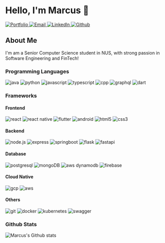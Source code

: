 <!--
**MarcusTw/MarcusTw** is a ✨ _special_ ✨ repository because its `README.md` (this file) appears on your GitHub profile.

Here are some ideas to get you started:

- 🔭 I’m currently working on ...
- 🌱 I’m currently learning ...
- 👯 I’m looking to collaborate on ...
- 🤔 I’m looking for help with ...
- 💬 Ask me about ...
- 📫 How to reach me: ...
- 😄 Pronouns: ...
- ⚡ Fun fact: ...

Reference: https://github.com/Ileriayo/markdown-badges
-->

# Hello, I'm Marcus 👋

<a href="https://marcustw.github.io/">
  <img  alt="Portfolio" src="https://img.shields.io/badge/-Website-4285F4?logo=google-chrome&logoColor=white&style=for-the-badge" />
</a>

<a href="mailto:marcustanwei1@gmail.com">
  <img  alt="Email" src="https://img.shields.io/badge/-Email-0078D4?logo=microsoft-outlook&logoColor=white&style=for-the-badge" />
</a>

<a href="https://www.linkedin.com/in/marcustw">
  <img  alt="LinkedIn" src="https://img.shields.io/badge/-LinkedIn-0A66C2?logo=linkedin&logoColor=white&style=for-the-badge" />
</a>

<a href="https://www.github.com/MarcusTw/">
  <img  alt="Github" src="https://img.shields.io/badge/-GitHub-181717?logo=github&logoColor=white&style=for-the-badge" />
</a>

<br />

## About Me 

I'm am a Senior Computer Science student in NUS, with strong passion in Software Engineering and FinTech!

### Programming Languages

<img alt="java" src="https://img.shields.io/badge/-Java-007396?logo=java&logoColor=white&style=for-the-badge" /> <img alt="python" src="https://img.shields.io/badge/-Python-3776AB?logo=python&logoColor=white&style=for-the-badge" />
<img alt="javascript" src="https://img.shields.io/badge/-Javascript-F7DF1E?logo=javascript&logoColor=black&style=for-the-badge" />
<img alt="typescript" src="https://img.shields.io/badge/-Typescript-3178C6?logo=typescript&logoColor=white&style=for-the-badge" />
<img alt="cpp" src="https://img.shields.io/badge/c++-%2300599C.svg?style=for-the-badge&logo=c%2B%2B&logoColor=white" />
<img alt="graphql" src="https://img.shields.io/badge/-GraphQL-E10098?style=for-the-badge&logo=graphql&logoColor=white" />
<img alt="dart" src="https://img.shields.io/badge/dart-%230175C2.svg?style=for-the-badge&logo=dart&logoColor=white" />

### Frameworks

#### Frontend
<img alt="react" src="https://img.shields.io/badge/-react-61DAFB?logo=react&logoColor=black&style=for-the-badge" /> <img alt="react native" src="https://img.shields.io/badge/Flutter-%2302569B.svg?style=for-the-badge&logo=Flutter&logoColor=white" />
<img alt="flutter" src="https://img.shields.io/badge/react_native-%2320232a.svg?style=for-the-badge&logo=react&logoColor=%2361DAFB" />
<img alt="android" src="https://img.shields.io/badge/Android-3DDC84?style=for-the-badge&logo=android&logoColor=white" />
<img alt="html5" src="https://img.shields.io/badge/-html5-E34F26?logo=html5&logoColor=white&style=for-the-badge" />
<img alt="css3" src="https://img.shields.io/badge/-css3-1572B6?logo=css3&logoColor=white&style=for-the-badge" />

#### Backend
<img alt="node.js" src="https://img.shields.io/badge/-node.js-339933?logo=node.js&logoColor=white&style=for-the-badge" /> <img alt="express" src="https://img.shields.io/badge/-express-000000?logo=express&logoColor=white&style=for-the-badge" />
<img alt="springboot" src="https://img.shields.io/badge/spring-%236DB33F.svg?style=for-the-badge&logo=spring&logoColor=white" />
<img alt="flask" src="https://img.shields.io/badge/flask-%23000.svg?style=for-the-badge&logo=flask&logoColor=white" />
<img alt="fastapi" src="https://img.shields.io/badge/FastAPI-005571?style=for-the-badge&logo=fastapi" />

#### Database
<img alt="postgresql" src="https://img.shields.io/badge/-postgresql-4169E1?logo=postgresql&logoColor=white&style=for-the-badge" /> <img alt="mongoDB" src="https://img.shields.io/badge/MongoDB-%234ea94b.svg?style=for-the-badge&logo=mongodb&logoColor=white" />
<img alt="aws dynamodb" src="https://img.shields.io/badge/Amazon%20DynamoDB-4053D6?style=for-the-badge&logo=Amazon%20DynamoDB&logoColor=white" />
<img alt="firebase" src="https://img.shields.io/badge/Firebase-039BE5?style=for-the-badge&logo=Firebase&logoColor=white" />

#### Cloud Native
<img alt="gcp" src="https://img.shields.io/badge/GoogleCloud-%234285F4.svg?style=for-the-badge&logo=google-cloud&logoColor=white" /> <img alt="aws" src="https://img.shields.io/badge/AWS-%23FF9900.svg?style=for-the-badge&logo=amazon-aws&logoColor=white" />

#### Others
<img alt="git" src="https://img.shields.io/badge/git-%23F05033.svg?style=for-the-badge&logo=git&logoColor=white" /> <img alt="docker" src="https://img.shields.io/badge/docker-%230db7ed.svg?style=for-the-badge&logo=docker&logoColor=white" />
<img alt="kubernetes" src="https://img.shields.io/badge/kubernetes-%23326ce5.svg?style=for-the-badge&logo=kubernetes&logoColor=white" />
<img alt="swagger" src="https://img.shields.io/badge/-Swagger-%23Clojure?style=for-the-badge&logo=swagger&logoColor=white" />

### Github Stats 
![Marcus's Github stats](https://github-readme-stats.vercel.app/api?username=MarcusTw&show_icons=true&theme=dark)
